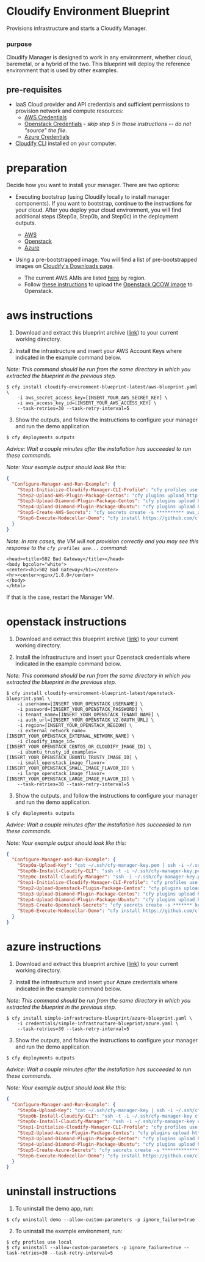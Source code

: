 
# Cloudify Environment Blueprint

Provisions infrastructure and starts a Cloudify Manager.


### purpose

Cloudify Manager is designed to work in any environment, whether cloud, baremetal, or a hybrid of the two. This blueprint will deploy the reference environment that is used by other examples.


## pre-requisites

- IaaS Cloud provider and API credentials and sufficient permissions to provision network and compute resources:
  - [AWS Credentials](http://docs.aws.amazon.com/general/latest/gr/aws-sec-cred-types.html)
  - [Openstack Credentials](https://docs.openstack.org/user-guide/common/cli-set-environment-variables-using-openstack-rc.html) - *skip step 5 in those instructions -- do not "source" the file*.
  - [Azure Credentials](https://docs.microsoft.com/en-us/azure/azure-resource-manager/resource-manager-api-authentication)
- [Cloudify CLI](http://docs.getcloudify.org/4.0.0/installation/from-packages/) installed on your computer.


# preparation

Decide how you want to install your manager. There are two options:

* Executing bootstrap (using Cloudify locally to install manager components). If you want to bootstrap, continue to the instructions for your cloud. After you deploy your cloud environment, you will find additional steps (Step0a, Step0b, and Step0c) in the deployment outputs.
  - [AWS](#aws-instructions)
  - [Openstack](#openstack-instructions)
  - [Azure](#azure-instructions)


* Using a pre-bootstrapped image. You will find a list of pre-bootstrapped images on [Cloudify's Downloads page](http://cloudify.co/downloads/get_cloudify.html).
  - The current AWS AMIs are listed [here](http://cloudify.co/thank_you_aws_ent) by region.
  - Follow [these instructions](https://docs.openstack.org/user-guide/dashboard-manage-images.html) to upload the [Openstack QCOW image](http://cloudify.co/downloads/get_cloudify.html) to Openstack.


# aws instructions

1. Download and extract this blueprint archive ([link](https://github.com/cloudify-examples/cloudify-environment-blueprint/archive/latest.zip)) to your current working directory.

2. Install the infrastructure and insert your AWS Account Keys where indicated in the example command below.

_Note: This command should be run from the same directory in which you extracted the blueprint in the previous step._

```shell
$ cfy install cloudify-environment-blueprint-latest/aws-blueprint.yaml \
    -i aws_secret_access_key=[INSERT_YOUR_AWS_SECRET_KEY] \
    -i aws_access_key_id=[INSERT_YOUR_AWS_ACCESS_KEY] \
    --task-retries=30 --task-retry-interval=5
```


3. Show the outputs, and follow the instructions to configure your manager and run the demo application.

```shell
$ cfy deployments outputs
```

_Advice: Wait a couple minutes after the installation has succeeded to run these commands._

_Note: Your example output should look like this:_

```json
{
  "Configure-Manager-and-Run-Example": {
    "Step1-Initialize-Cloudify-Manager-CLI-Profile": "cfy profiles use -s centos -k ~/.ssh/cfy-manager-key.pem -u admin -p admin -t default_tenant **********",
    "Step2-Upload-AWS-Plugin-Package-Centos": "cfy plugins upload http://repository.cloudifysource.org/cloudify/wagons/cloudify-aws-plugin/1.4.4/cloudify_aws_plugin-1.4.4-py27-none-linux_x86_64-centos-Core.wgn",
    "Step3-Upload-Diamond-Plugin-Package-Centos": "cfy plugins upload http://repository.cloudifysource.org/cloudify/wagons/cloudify-diamond-plugin/1.3.5/cloudify_diamond_plugin-1.3.5-py27-none-linux_x86_64-centos-Core.wgn",
    "Step4-Upload-Diamond-Plugin-Package-Ubuntu": "cfy plugins upload http://repository.cloudifysource.org/cloudify/wagons/cloudify-diamond-plugin/1.3.5/cloudify_diamond_plugin-1.3.5-py27-none-linux_x86_64-Ubuntu-trusty.wgn",
    "Step5-Create-AWS-Secrets": "cfy secrets create -s ********** aws_access_key_id && cfy secrets create  -s ********** aws_secret_access_key",
    "Step6-Execute-Nodecellar-Demo": "cfy install https://github.com/cloudify-examples/nodecellar-auto-scale-auto-heal-blueprint/archive/4.0.zip -b demo -n aws-haproxy-blueprint.yaml -i ec2_region_name=us-east-1 -i ec2_region_endpoint=ec2.us-east-1.amazonaws.com -i vpc_id=********** -i public_subnet_id=********** -i private_subnet_id=********** -i availability_zone=us-east-1e -i ami=ami-772aa961"
  }
}
```

_Note: In rare cases, the VM will not provision correctly and you may see this response to the ```cfy profiles use...``` command:_

```shell
<head><title>502 Bad Gateway</title></head>
<body bgcolor="white">
<center><h1>502 Bad Gateway</h1></center>
<hr><center>nginx/1.8.0</center>
</body>
</html>
```

If that is the case, restart the Manager VM.


# openstack instructions

1. Download and extract this blueprint archive ([link](https://github.com/cloudify-examples/cloudify-environment-blueprint/archive/latest.zip)) to your current working directory.

2. Install the infrastructure and insert your Openstack credentials where indicated in the example command below.

_Note: This command should be run from the same directory in which you extracted the blueprint in the previous step._

```shell
$ cfy install cloudify-environment-blueprint-latest/openstack-blueprint.yaml \
    -i username=[INSERT_YOUR_OPENSTACK_USERNAME] \
    -i password=[INSERT_YOUR_OPENSTACK_PASSWORD] \
    -i tenant_name=[INSERT_YOUR_OPENSTACK_TENANT_NAME] \
    -i auth_url=[INSERT_YOUR_OPENSTACK_V2.0AUTH_URL] \
    -i region=[INSERT_YOUR_OPENSTACK_REGION] \
    -i external_network_name=[INSERT_YOUR_OPENSTACK_EXTERNAL_NETWORK_NAME] \
    -i cloudify_image_id=[INSERT_YOUR_OPENSTACK_CENTOS_OR_CLOUDIFY_IMAGE_ID] \
    -i ubuntu_trusty_id_examples=[INSERT_YOUR_OPENSTACK_UBUNTU_TRUSTY_IMAGE_ID] \
    -i small_openstack_image_flavor=[INSERT_YOUR_OPENSTACK_SMALL_IMAGE_FLAVOR_ID] \
    -i large_openstack_image_flavor=[INSERT_YOUR_OPENSTACK_LARGE_IMAGE_FLAVOR_ID] \
    --task-retries=30 --task-retry-interval=5
```


3. Show the outputs, and follow the instructions to configure your manager and run the demo application.

```shell
$ cfy deployments outputs
```

_Advice: Wait a couple minutes after the installation has succeeded to run these commands._

_Note: Your example output should look like this:_

```json
{
  "Configure-Manager-and-Run-Example": {
    "Step0a-Upload-Key": "cat ~/.ssh/cfy-manager-key.pem | ssh -i ~/.ssh/cfy-manager-key.pem centos@***.***.***.*** 'cat >> ~/.ssh/key.pem && chmod 600 ~/.ssh/key.pem'",
    "Step0b-Install-Cloudify-CLI": "ssh -t -i ~/.ssh/cfy-manager-key.pem centos@***.***.***.*** 'sudo rpm -i http://repository.cloudifysource.org/cloudify/4.0.1/sp-release/cloudify-4.0.1~sp.el6.x86_64.rpm'",
    "Step0c-Install-Cloudify-Manager": "ssh -i ~/.ssh/cfy-manager-key.pem centos@***.***.***.*** 'cfy bootstrap --install-plugins /opt/cfy/cloudify-manager-blueprints/simple-manager-blueprint.yaml -i public_ip=***.***.***.*** -i private_ip=***.***.***.*** -i ssh_user=centos -i ssh_key_filename=~/.ssh/key.pem -i agents_user=ubuntu -i ignore_bootstrap_validations=false -i admin_username=admin -i admin_password=admin'",
    "Step1-Initialize-Cloudify-Manager-CLI-Profile": "cfy profiles use -s centos -k ~/.ssh/cfy-manager-key.pem -u admin -p admin -t default_tenant ***.***.***.***",
    "Step2-Upload-Openstack-Plugin-Package-Centos": "cfy plugins upload http://repository.cloudifysource.org/cloudify/wagons/cloudify-openstack-plugin/2.0.1/cloudify_openstack_plugin-2.0.1-py27-none-linux_x86_64-centos-Core.wgn",
    "Step3-Upload-Diamond-Plugin-Package-Centos": "cfy plugins upload http://repository.cloudifysource.org/cloudify/wagons/cloudify-diamond-plugin/1.3.5/cloudify_diamond_plugin-1.3.5-py27-none-linux_x86_64-centos-Core.wgn",
    "Step4-Upload-Diamond-Plugin-Package-Ubuntu": "cfy plugins upload http://repository.cloudifysource.org/cloudify/wagons/cloudify-diamond-plugin/1.3.5/cloudify_diamond_plugin-1.3.5-py27-none-linux_x86_64-Ubuntu-trusty.wgn",
    "Step5-Create-Openstack-Secrets": "cfy secrets create -s ******* keystone_username && cfy secrets create  -s ******* keystone_password && cfy secrets create  -s ******* keystone_tenant_name && cfy secrets create -s ******* keystone_url",
    "Step6-Execute-Nodecellar-Demo": "cfy install https://github.com/cloudify-examples/nodecellar-auto-scale-auto-heal-blueprint/archive/4.0.zip -b demo -n openstack-haproxy-blueprint.yaml -i region=RegionOne -i external_network_name=GATEWAY_NET -i router_name=network0_router -i public_network_name=network0 -i private_network_name=network1 -i public_subnet_name=network0_subnet -i private_subnet_name=network1_subnet -i image=e41430f7-9131-495b-927f-e7dc4b8994c8 -i flavor=1"
  }
}
```


# azure instructions

1. Download and extract this blueprint archive ([link](https://github.com/cloudify-examples/cloudify-environment-blueprint/archive/latest.zip)) to your current working directory.

2. Install the infrastructure and insert your Azure credentials where indicated in the example command below.

_Note: This command should be run from the same directory in which you extracted the blueprint in the previous step._

```shell
$ cfy install simple-infrastructure-blueprint/azure-blueprint.yaml \
    -i credentials/simple-infrastructure-blueprint/azure.yaml \
    --task-retries=30 --task-retry-interval=5
```


3. Show the outputs, and follow the instructions to configure your manager and run the demo application.

```shell
$ cfy deployments outputs
```

_Advice: Wait a couple minutes after the installation has succeeded to run these commands._

_Note: Your example output should look like this:_

```json
{
  "Configure-Manager-and-Run-Example": {
    "Step0a-Upload-Key": "cat ~/.ssh/cfy-manager-key | ssh -i ~/.ssh/cfy-manager-key cfyuser@***.***.***.*** 'cat >> ~/.ssh/key.pem && chmod 600 ~/.ssh/key.pem'",
    "Step0b-Install-Cloudify-CLI": "ssh -t -i ~/.ssh/cfy-manager-key cfyuser@***.***.***.*** 'sudo rpm -i http://repository.cloudifysource.org/cloudify/4.0.1/sp-release/cloudify-4.0.1~sp.el6.x86_64.rpm'",
    "Step0c-Install-Cloudify-Manager": "ssh -i ~/.ssh/cfy-manager-key cfyuser@***.***.***.*** 'cfy bootstrap --install-plugins /opt/cfy/cloudify-manager-blueprints/simple-manager-blueprint.yaml -i public_ip=40.71.173.208 -i private_ip=10.10.0.4 -i ssh_user=cfyuser -i ssh_key_filename=~/.ssh/key.pem -i agents_user=ubuntu -i ignore_bootstrap_validations=false -i admin_username=admin -i admin_password=admin'",
    "Step1-Initialize-Cloudify-Manager-CLI-Profile": "cfy profiles use -s cfyuser -k ~/.ssh/cfy-manager-key -u admin -p admin -t default_tenant ***.***.***.***",
    "Step2-Upload-Azure-Plugin-Package-Centos": "cfy plugins upload http://repository.cloudifysource.org/cloudify/wagons/cloudify-azure-plugin/1.4.1/cloudify_azure_plugin-1.4.1-py27-none-linux_x86_64-centos-Core.wgn",
    "Step3-Upload-Diamond-Plugin-Package-Centos": "cfy plugins upload http://repository.cloudifysource.org/cloudify/wagons/cloudify-diamond-plugin/1.3.5/cloudify_diamond_plugin-1.3.5-py27-none-linux_x86_64-centos-Core.wgn",
    "Step4-Upload-Diamond-Plugin-Package-Ubuntu": "cfy plugins upload http://repository.cloudifysource.org/cloudify/wagons/cloudify-diamond-plugin/1.3.5/cloudify_diamond_plugin-1.3.5-py27-none-linux_x86_64-Ubuntu-trusty.wgn",
    "Step5-Create-Azure-Secrets": "cfy secrets create -s ***************** subscription_id && cfy secrets create  -s ***************** tenant_id && cfy secrets create  -s ***************** client_id && cfy secrets create  -s ***************** client_secret",
    "Step6-Execute-Nodecellar-Demo": "cfy install https://github.com/cloudify-examples/nodecellar-auto-scale-auto-heal-blueprint/archive/4.0.zip -b demo -n azure-haproxy-blueprint.yaml -i location=eastus -i mgr_resource_group_name=******* -i mgr_virtual_network_name=******* -i mgr_subnet_name=******* -i vm_os_username_public_key_data='************' -i cloudify_manager_agent_key_path=/home/cfyuser/.ssh/key.pem"
  }
}
```

# uninstall instructions

1. To uninstall the demo app, run:

```shell
$ cfy uninstall demo --allow-custom-parameters -p ignore_failure=true
```


2. To uninstall the example environment, run:

```shell
$ cfy profiles use local
$ cfy uninstall --allow-custom-parameters -p ignore_failure=true --task-retries=30 --task-retry-interval=5
```

